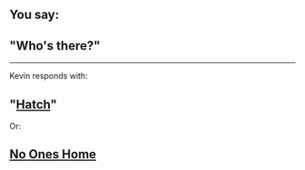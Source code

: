 ## You say:
## "Who's there?"
---
Kevin responds with:
## "[Hatch](hatchwho.md)"
Or:
## [No Ones Home](noOnesHome.md)